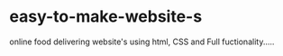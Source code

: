 # easy-to-make-website-s
online food delivering website's using html, CSS and Full fuctionality.....
